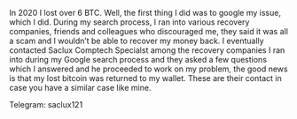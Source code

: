 In 2020 I lost over 6 BTC. Well, the first thing I did was to google my issue, which I did. During my search process, I ran into various recovery companies, friends and colleagues who discouraged me, they said it was all a scam and I wouldn’t be able to recover my money back. I eventually contacted Saclux Comptech Specialst among the recovery companies I ran into during my Google search process and they asked a few questions which I answered and he proceeded to work on my problem, the good news is that my lost bitcoin was returned to my wallet. These are their contact in case you have a similar case like mine. 

Telegram: saclux121
